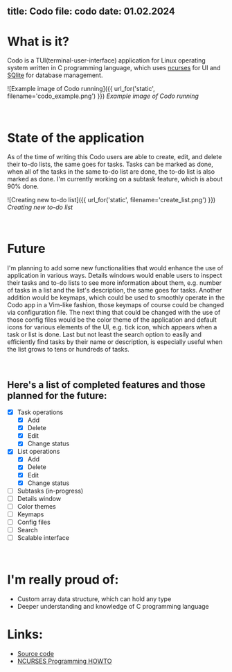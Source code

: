 title: Codo
file: codo
date: 01.02.2024
---

# What is it?

Codo is a TUI(terminal-user-interface) application for Linux operating system written in C programming language,
which uses <a href="https://pubs.opengroup.org/onlinepubs/7908799/xcurses/curses.h.html" target="_blank">ncurses</a> for UI and <a href="https://sqlite.org/docs.html" target="_blank">SQlite</a> for database management. 

![Example image of Codo running]({{ url_for('static', filename='codo_example.png') }})
*Example image of Codo running*

<br>

# State of the application

As of the time of writing this Codo users are able to create, edit, and delete their to-do lists, the same goes for tasks. Tasks can be marked as done, when
all of the tasks in the same to-do list are done, the to-do list is also marked as done. I'm currently working on a subtask feature, which is about 90% done.

![Creating new to-do list]({{ url_for('static', filename='create_list.png') }})
*Creating new to-do list*

<br>

# Future

I'm planning to add some new functionalities that would enhance the use of application in various ways. Details windows would enable users to inspect their tasks and to-do lists to see more information about them, e.g. number of tasks in a list and the list's description, the same goes for tasks. Another addition would be keymaps, which could be used to smoothly operate in the Codo app in a Vim-like fashion, those keymaps of course could be changed via configuration file. The next thing that could be changed with the use of those config files would be the color theme of the application and default icons for various elements of the UI, e.g. tick icon, which appears when a task or list is done. Last but not least the search option to easily and efficiently find tasks by their name or description, is especially useful when the list grows to tens or hundreds of tasks.

<br>

## Here's a list of completed features and those planned for the future:
- [X] Task operations
    - [X] Add
    - [X] Delete
    - [X] Edit
    - [X] Change status
- [X] List operations
    - [X] Add
    - [X] Delete
    - [X] Edit
    - [X] Change status
- [ ] Subtasks (in-progress)
- [ ] Details window
- [ ] Color themes
- [ ] Keymaps
- [ ] Config files
- [ ] Search
- [ ] Scalable interface

<br>

# I'm really proud of:
- Custom array data structure, which can hold any type
- Deeper understanding and knowledge of C programming language

# Links:
- <a href="https://github.com/Korbielowski/codo/tree/main" target="_blank">Source code</a>
- <a href="https://tldp.org/HOWTO/NCURSES-Programming-HOWTO/index.html" target="_blank">NCURSES Programming HOWTO</a>